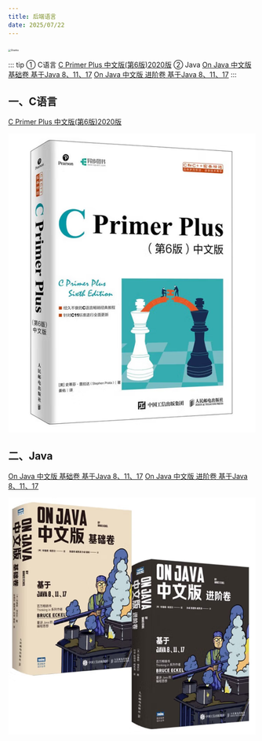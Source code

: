 ```yaml
---
title: 后端语言
date: 2025/07/22
---
```

<img src="https://bizhi1.com/wp-content/uploads/2024/07/overlord-albedo-powerful-anime-character-desktop-wallpaper-4k-small-1536x864.jpg" alt="Shanks" style="zoom:33%;" />

::: tip
① C语言
<a href="https://pan.baidu.com/pfile/docview?path=%2FRoadBook%2FBase%2F3_Base%2FC%20Primer%20Plus%20%E4%B8%AD%E6%96%87%E7%89%88(%E7%AC%AC6%E7%89%88)2020%E7%89%88.pdf&fsid=578287484278246&size=27062767&view_from=personal_file&md5=df5a179c6qaa978e9326e5f05e5f77fd&share=0&client=web&scene=main" target="_blank">C Primer Plus 中文版(第6版)2020版</a>
② Java
<a href="https://pan.baidu.com/pfile/docview?path=%2FRoadBook%2FBase%2F3_Base%2FOn%20Java%20%E4%B8%AD%E6%96%87%E7%89%88%20%E5%9F%BA%E7%A1%80%E5%8D%B7%20%E5%9F%BA%E4%BA%8EJava%208%E3%80%8111%E3%80%8117.pdf&fsid=41230737327293&size=71601825&view_from=personal_file&md5=ee9d4f9d2g9e1d04673c86b65eab336d&share=0&client=web&scene=main" target="_blank">On Java 中文版 基础卷 基于Java 8、11、17</a>
<a href="https://pan.baidu.com/pfile/docview?path=%2FRoadBook%2FBase%2F3_Base%2FOn%20Java%20%E4%B8%AD%E6%96%87%E7%89%88%20%E8%BF%9B%E9%98%B6%E5%8D%B7%20%E5%9F%BA%E4%BA%8EJava%208%E3%80%8111%E3%80%8117.pdf&fsid=267068788349400&size=46397716&view_from=personal_file&md5=c66044adbifcecc6890bc8d962cae890&share=0&client=web&scene=main" target="_blank">On Java 中文版 进阶卷 基于Java 8、11、17</a>
:::

## 一、C语言

<a href="https://pan.baidu.com/pfile/docview?path=%2FRoadBook%2FBase%2F3_Base%2FC%20Primer%20Plus%20%E4%B8%AD%E6%96%87%E7%89%88(%E7%AC%AC6%E7%89%88)2020%E7%89%88.pdf&fsid=578287484278246&size=27062767&view_from=personal_file&md5=df5a179c6qaa978e9326e5f05e5f77fd&share=0&client=web&scene=main" target="_blank">C Primer Plus 中文版(第6版)2020版</a>

![image-20250722163510123](images/3-Base/image-20250722163510123.png)


## 二、Java
<a href="https://pan.baidu.com/pfile/docview?path=%2FRoadBook%2FBase%2F3_Base%2FOn%20Java%20%E4%B8%AD%E6%96%87%E7%89%88%20%E5%9F%BA%E7%A1%80%E5%8D%B7%20%E5%9F%BA%E4%BA%8EJava%208%E3%80%8111%E3%80%8117.pdf&fsid=41230737327293&size=71601825&view_from=personal_file&md5=ee9d4f9d2g9e1d04673c86b65eab336d&share=0&client=web&scene=main" target="_blank">On Java 中文版 基础卷 基于Java 8、11、17</a>
<a href="https://pan.baidu.com/pfile/docview?path=%2FRoadBook%2FBase%2F3_Base%2FOn%20Java%20%E4%B8%AD%E6%96%87%E7%89%88%20%E8%BF%9B%E9%98%B6%E5%8D%B7%20%E5%9F%BA%E4%BA%8EJava%208%E3%80%8111%E3%80%8117.pdf&fsid=267068788349400&size=46397716&view_from=personal_file&md5=c66044adbifcecc6890bc8d962cae890&share=0&client=web&scene=main" target="_blank">On Java 中文版 进阶卷 基于Java 8、11、17</a>

![image-20250722170044805](images/3-Base/image-20250722170044805.png)

